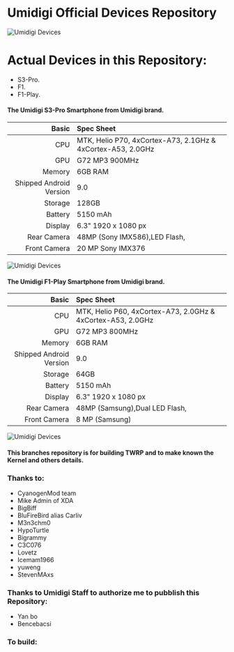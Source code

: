   Umidigi Official Devices Repository
  ===================================

![Umidigi Devices](https://www.umidigi.com/images/others/umidigi_logo.png)



Actual Devices in this Repository:
==================================
* S3-Pro.
* F1.
* F1-Play.



#### The Umidigi S3-Pro Smartphone from Umidigi brand.


Basic   | Spec Sheet
-------:|:-------------------------
CPU     | MTK, Helio P70, 4xCortex-A73, 2.1GHz & 4xCortex-A53, 2.0GHz
GPU     | G72 MP3 900MHz
Memory  | 6GB RAM
Shipped Android Version | 9.0
Storage | 128GB
Battery | 5150 mAh
Display | 6.3" 1920 x 1080 px
Rear Camera  | 48MP (Sony IMX586),LED Flash, 
Front Camera | 20 MP Sony IMX376

![Umidigi Devices](https://lh6.googleusercontent.com/14LQr0O-Maf5QWqGh1rlj6gM1W8B6tj-EFe8gQrLW4ujGYTBc6aY_zp66-BAXXm0nPEpvujv1vhYdIT_P8ipArBwskxgBUBCvS-fJ2h1dhDrYVoBeL1oZ9cBpkAcmDz8qahpuRIK "Umidigi S3-Pro in black")

#### The Umidigi F1-Play Smartphone from Umidigi brand.


Basic   | Spec Sheet
-------:|:-------------------------
CPU     | MTK, Helio P60, 4xCortex-A73, 2.0GHz & 4xCortex-A53, 2.0GHz
GPU     | G72 MP3 800MHz
Memory  | 6GB RAM
Shipped Android Version | 9.0
Storage | 64GB
Battery | 5150 mAh
Display | 6.3" 1920 x 1080 px
Rear Camera  | 48MP (Samsung),Dual LED Flash, 
Front Camera | 8 MP (Samsung)

![Umidigi Devices](https://www.umidigi.com/new/Images/f1play/black.jpg "Umidigi F1-Play in black")


#### This branches repository is for building TWRP and to make known the Kernel and others details.

### Thanks to:
 * CyanogenMod team
 * Mike Admin of XDA
 * BigBiff
 * BluFireBird alias Carliv
 * M3n3chm0
 * HypoTurtle
 * Bigrammy
 * C3C076
 * Lovetz
 * Icemam1966
 * yuweng
 * StevenMAxs
 
### Thanks to Umidigi Staff to authorize me to pubblish this Repository:
 * Yan bo
 * Bencebacsi
 

### To build: 
```

```


